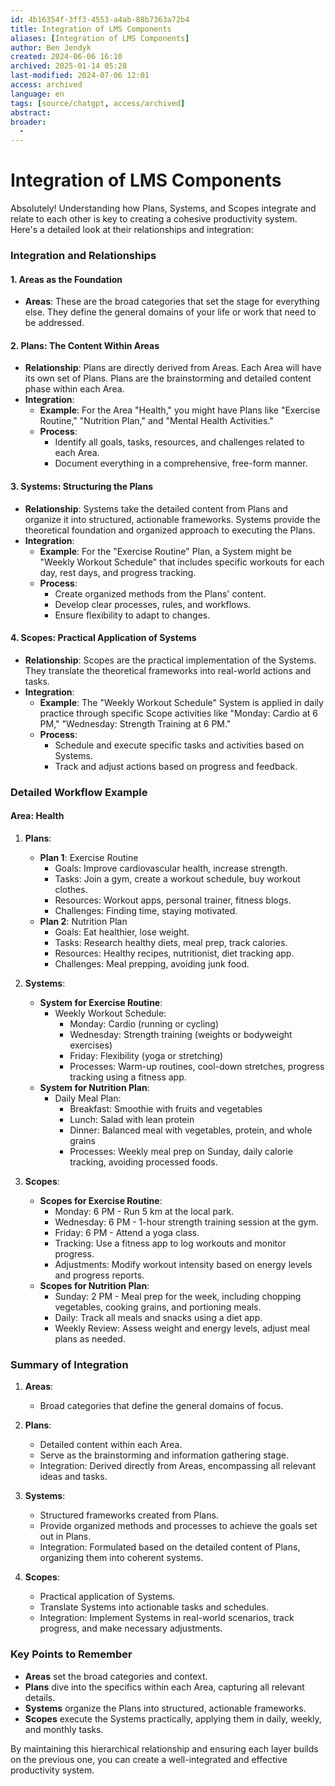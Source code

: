 ```yaml
---
id: 4b16354f-3ff3-4553-a4ab-88b7363a72b4
title: Integration of LMS Components
aliases: [Integration of LMS Components]
author: Ben Jendyk
created: 2024-06-06 16:10
archived: 2025-01-14 05:28
last-modified: 2024-07-06 12:01
access: archived
language: en
tags: [source/chatgpt, access/archived]
abstract:
broader:
  - 
---
```


# Integration of LMS Components

Absolutely! Understanding how Plans, Systems, and Scopes integrate and relate to each other is key to creating a cohesive productivity system. Here's a detailed look at their relationships and integration:

### Integration and Relationships

#### **1. Areas as the Foundation**

- **Areas**: These are the broad categories that set the stage for everything else. They define the general domains of your life or work that need to be addressed.

#### **2. Plans: The Content Within Areas**

- **Relationship**: Plans are directly derived from Areas. Each Area will have its own set of Plans. Plans are the brainstorming and detailed content phase within each Area.
- **Integration**:
  - **Example**: For the Area "Health," you might have Plans like "Exercise Routine," "Nutrition Plan," and "Mental Health Activities."
  - **Process**: 
	 - Identify all goals, tasks, resources, and challenges related to each Area.
	 - Document everything in a comprehensive, free-form manner.

#### **3. Systems: Structuring the Plans**

- **Relationship**: Systems take the detailed content from Plans and organize it into structured, actionable frameworks. Systems provide the theoretical foundation and organized approach to executing the Plans.
- **Integration**:
  - **Example**: For the "Exercise Routine" Plan, a System might be "Weekly Workout Schedule" that includes specific workouts for each day, rest days, and progress tracking.
  - **Process**:
	 - Create organized methods from the Plans' content.
	 - Develop clear processes, rules, and workflows.
	 - Ensure flexibility to adapt to changes.

#### **4. Scopes: Practical Application of Systems**

- **Relationship**: Scopes are the practical implementation of the Systems. They translate the theoretical frameworks into real-world actions and tasks.
- **Integration**:
  - **Example**: The "Weekly Workout Schedule" System is applied in daily practice through specific Scope activities like "Monday: Cardio at 6 PM," "Wednesday: Strength Training at 6 PM."
  - **Process**:
	 - Schedule and execute specific tasks and activities based on Systems.
	 - Track and adjust actions based on progress and feedback.

### Detailed Workflow Example

#### **Area: Health**

1. **Plans**:
	- **Plan 1**: Exercise Routine
	  - Goals: Improve cardiovascular health, increase strength.
	  - Tasks: Join a gym, create a workout schedule, buy workout clothes.
	  - Resources: Workout apps, personal trainer, fitness blogs.
	  - Challenges: Finding time, staying motivated.
	- **Plan 2**: Nutrition Plan
	  - Goals: Eat healthier, lose weight.
	  - Tasks: Research healthy diets, meal prep, track calories.
	  - Resources: Healthy recipes, nutritionist, diet tracking app.
	  - Challenges: Meal prepping, avoiding junk food.

2. **Systems**:
	- **System for Exercise Routine**:
	  - Weekly Workout Schedule:
		 - Monday: Cardio (running or cycling)
		 - Wednesday: Strength training (weights or bodyweight exercises)
		 - Friday: Flexibility (yoga or stretching)
		 - Processes: Warm-up routines, cool-down stretches, progress tracking using a fitness app.
	- **System for Nutrition Plan**:
	  - Daily Meal Plan:
		 - Breakfast: Smoothie with fruits and vegetables
		 - Lunch: Salad with lean protein
		 - Dinner: Balanced meal with vegetables, protein, and whole grains
		 - Processes: Weekly meal prep on Sunday, daily calorie tracking, avoiding processed foods.

3. **Scopes**:
	- **Scopes for Exercise Routine**:
	  - Monday: 6 PM - Run 5 km at the local park.
	  - Wednesday: 6 PM - 1-hour strength training session at the gym.
	  - Friday: 6 PM - Attend a yoga class.
	  - Tracking: Use a fitness app to log workouts and monitor progress.
	  - Adjustments: Modify workout intensity based on energy levels and progress reports.
	- **Scopes for Nutrition Plan**:
	  - Sunday: 2 PM - Meal prep for the week, including chopping vegetables, cooking grains, and portioning meals.
	  - Daily: Track all meals and snacks using a diet app.
	  - Weekly Review: Assess weight and energy levels, adjust meal plans as needed.

### Summary of Integration

1. **Areas**:
	- Broad categories that define the general domains of focus.

2. **Plans**:
	- Detailed content within each Area.
	- Serve as the brainstorming and information gathering stage.
	- Integration: Derived directly from Areas, encompassing all relevant ideas and tasks.

3. **Systems**:
	- Structured frameworks created from Plans.
	- Provide organized methods and processes to achieve the goals set out in Plans.
	- Integration: Formulated based on the detailed content of Plans, organizing them into coherent systems.

4. **Scopes**:
	- Practical application of Systems.
	- Translate Systems into actionable tasks and schedules.
	- Integration: Implement Systems in real-world scenarios, track progress, and make necessary adjustments.

### Key Points to Remember

- **Areas** set the broad categories and context.
- **Plans** dive into the specifics within each Area, capturing all relevant details.
- **Systems** organize the Plans into structured, actionable frameworks.
- **Scopes** execute the Systems practically, applying them in daily, weekly, and monthly tasks.

By maintaining this hierarchical relationship and ensuring each layer builds on the previous one, you can create a well-integrated and effective productivity system.

